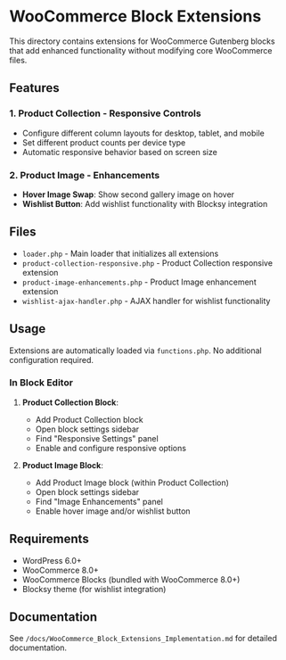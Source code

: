 # WooCommerce Block Extensions

This directory contains extensions for WooCommerce Gutenberg blocks that add enhanced functionality without modifying core WooCommerce files.

## Features

### 1. Product Collection - Responsive Controls
- Configure different column layouts for desktop, tablet, and mobile
- Set different product counts per device type
- Automatic responsive behavior based on screen size

### 2. Product Image - Enhancements
- **Hover Image Swap**: Show second gallery image on hover
- **Wishlist Button**: Add wishlist functionality with Blocksy integration

## Files

- `loader.php` - Main loader that initializes all extensions
- `product-collection-responsive.php` - Product Collection responsive extension
- `product-image-enhancements.php` - Product Image enhancement extension
- `wishlist-ajax-handler.php` - AJAX handler for wishlist functionality

## Usage

Extensions are automatically loaded via `functions.php`. No additional configuration required.

### In Block Editor

1. **Product Collection Block**:
   - Add Product Collection block
   - Open block settings sidebar
   - Find "Responsive Settings" panel
   - Enable and configure responsive options

2. **Product Image Block**:
   - Add Product Image block (within Product Collection)
   - Open block settings sidebar
   - Find "Image Enhancements" panel
   - Enable hover image and/or wishlist button

## Requirements

- WordPress 6.0+
- WooCommerce 8.0+
- WooCommerce Blocks (bundled with WooCommerce 8.0+)
- Blocksy theme (for wishlist integration)

## Documentation

See `/docs/WooCommerce_Block_Extensions_Implementation.md` for detailed documentation.

